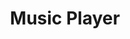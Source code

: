 ---
title: Music Player
technologies: Java, JavaFX, Git
description:
- The first "larger" project and first collaborative project. 
- This is the project that solidified by understanding of git and some kind of version control, as well as work on a team.
github: https://github.com/mygreentae/MusicPlayer
date-started: 2022-04
date-ended: 2022-05
---